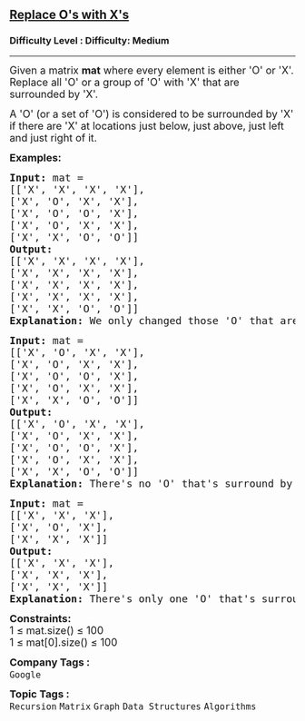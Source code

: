 <h2><a href="https://www.geeksforgeeks.org/problems/replace-os-with-xs0052/1?itm_source=geeksforgeeks&itm_medium=article&itm_campaign=practice_card">Replace O's with X's</a></h2><h3>Difficulty Level : Difficulty: Medium</h3><hr><div class="problems_problem_content__Xm_eO"><p><span style="font-size: 18px;">Given a matrix <strong>mat</strong>&nbsp;where every element is either 'O' or 'X'. Replace all 'O' or a group of 'O' with 'X' that are surrounded by 'X'. </span></p>
<p><span style="font-size: 18px;">A 'O' (or a set of 'O') is considered to be surrounded by 'X' if there are 'X' at locations just below, just above, just left and just right of it.</span></p>
<p><strong><span style="font-size: 18px;">Examples:</span></strong></p>
<pre><span style="font-size: 18px;"><strong>Input:</strong> mat = <br>[['X', 'X', 'X', 'X'], <br>['X', 'O', 'X', 'X'], <br>['X', 'O', 'O', 'X'], <br>['X', 'O', 'X', 'X'], <br>['X', 'X', 'O', 'O']]
<strong>Output:</strong> <br>[['X', 'X', 'X', 'X'], <br>['X', 'X', 'X', 'X'], <br>['X', 'X', 'X', 'X'], <br>['X', 'X', 'X', 'X'], <br>['X', 'X', 'O', 'O']]
<strong>Explanation:</strong> We only changed those 'O' that are surrounded by 'X'</span>
</pre>
<pre><span style="font-size: 18px;"><strong>Input:</strong> mat = <br>[['X', 'O', 'X', 'X'], <br>['X', 'O', 'X', 'X'], <br>['X', 'O', 'O', 'X'], <br>['X', 'O', 'X', 'X'], <br>['X', 'X', 'O', 'O']]
<strong>Output:</strong> <br>[['X', 'O', 'X', 'X'], <br>['X', 'O', 'X', 'X'], <br>['X', 'O', 'O', 'X'], <br>['X', 'O', 'X', 'X'], <br>['X', 'X', 'O', 'O']]
<strong>Explanation:</strong> There's no 'O' that's surround by 'X'.</span></pre>
<pre><span style="font-size: 18px;"><strong>Input:</strong> mat = <br>[['X', 'X', 'X'], <br>['X', 'O', 'X'], <br>['X', 'X', 'X']]
<strong>Output:</strong> <br>[['X', 'X', 'X'], <br>['X', 'X', 'X'], <br>['X', 'X', 'X']]
<strong>Explanation:</strong> There's only one 'O' that's surround by 'X'.</span></pre>
<p><span style="font-size: 18px;"><strong>Constraints:</strong><br>1 ≤ mat.size() ≤ 100<br>1 ≤ mat[0].size() ≤ 100<br></span></p></div><p><span style=font-size:18px><strong>Company Tags : </strong><br><code>Google</code>&nbsp;<br><p><span style=font-size:18px><strong>Topic Tags : </strong><br><code>Recursion</code>&nbsp;<code>Matrix</code>&nbsp;<code>Graph</code>&nbsp;<code>Data Structures</code>&nbsp;<code>Algorithms</code>&nbsp;